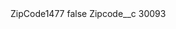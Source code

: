 <?xml version="1.0" encoding="UTF-8"?>
<CustomMetadata xmlns="http://soap.sforce.com/2006/04/metadata" xmlns:xsi="http://www.w3.org/2001/XMLSchema-instance" xmlns:xsd="http://www.w3.org/2001/XMLSchema">
    <label>ZipCode1477</label>
    <protected>false</protected>
    <values>
        <field>Zipcode__c</field>
        <value xsi:type="xsd:string">30093</value>
    </values>
</CustomMetadata>
